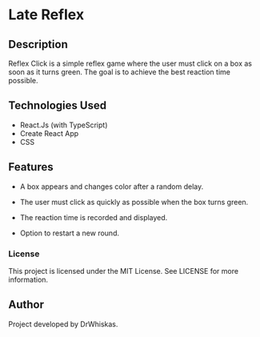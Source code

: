 # Late Reflex

## Description

Reflex Click is a simple reflex game where the user must click on a box as soon as it turns green. The goal is to achieve the best reaction time possible.

## Technologies Used

- React.Js (with TypeScript)
- Create React App
- CSS

## Features

- A box appears and changes color after a random delay.

- The user must click as quickly as possible when the box turns green.

- The reaction time is recorded and displayed.

- Option to restart a new round.

### License

This project is licensed under the MIT License. See LICENSE for more information.

## Author

Project developed by DrWhiskas.